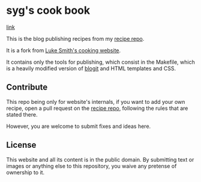 # syg's cook book

[link](https://sgauthier.fr/cook)

This is the blog publishing recipes from my [recipe repo](https://github.com/sylGauthier/recipes).

It is a fork from [Luke Smith's cooking website](https://github.com/LukeSmithxyz/based.cooking).

It contains only the tools for publishing, which consist in the Makefile, which
is a heavily modified version of [blogit](https://pedantic.software/git/blogit)
and HTML templates and CSS.

## Contribute

This repo being only for website's internals, if you want to add your own
recipe, open a pull request on the [recipe repo](https://github.com/sylGauthier/recipes),
following the rules that are stated there.

However, you are welcome to submit fixes and ideas here.

## License

This website and all its content is in the public domain.
By submitting text or images or anything else to this repository,
you waive any pretense of ownership to it.
